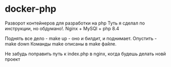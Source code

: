 # docker-php
Разворот контейнеров для разработки на php
Туть я сделал по инструкции, но обдумано!. Nginx + MySQl + php 8.4

Поднять все дело - make up - оно и билдит, и поднимает. Опустить - make down
Команды make описаны в make файле.

Не забудь поправить путь к index.php в nginx, когда будешь делать новй проект
